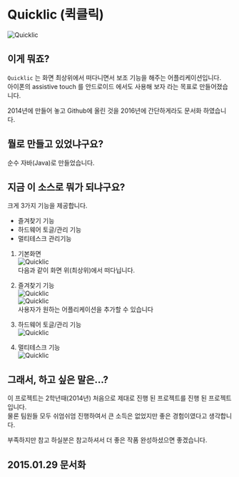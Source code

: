 # Quicklic (퀵클릭)

![Quicklic](http://i.imgur.com/dSMZrK3.png)

## 이게 뭐죠?

`Quicklic` 는 화면 최상위에서 떠다니면서 보조 기능을 해주는 어플리케이션입니다.  
아이폰의 assistive touch 를 안드로이드 에서도 사용해 보자 라는 목표로 만들어졌습니다.

2014년에 만들어 놓고 Github에 올린 것을 2016년에 간단하게라도 문서화 하였습니다.  

## 뭘로 만들고 있었냐구요?

순수 자바(Java)로 만들었습니다.  

## 지금 이 소스로 뭐가 되냐구요?

크게 3가지 기능을 제공합니다.  
- 즐겨찾기 기능
- 하드웨어 토글/관리 기능
- 멀티테스크 관리기능

1. 기본화면  
![Quicklic](http://i.imgur.com/Vp46Gb5.png)  
다음과 같이 화면 위(최상위)에서 떠다닙니다.

2. 즐겨찾기 기능  
![Quicklic](http://i.imgur.com/BwsNXhA.png)  
![Quicklic](http://i.imgur.com/TruSE5J.png)  
사용자가 원하는 어플리케이션을 추가할 수 있습니다  

3. 하드웨어 토글/관리 기능  
![Quicklic](http://i.imgur.com/Y7MTUx5.png)  
4. 멀티테스크 기능  
![Quicklic](http://i.imgur.com/kVciy7Q.png)  

## 그래서, 하고 싶은 말은...?

이 프로젝트는 2학년때(2014년) 처음으로 제대로 진행 된 프로젝트를 진행 된 프로젝트 입니다.  
물론 팀원들 모두 쉬엄쉬엄 진행하여서 큰 소득은 없었지만 좋은 경험이였다고 생각합니다.

부족하지만 참고 하실분은 참고하셔서 더 좋은 작품 완성하셨으면 좋겠습니다.

## 2015.01.29 문서화
